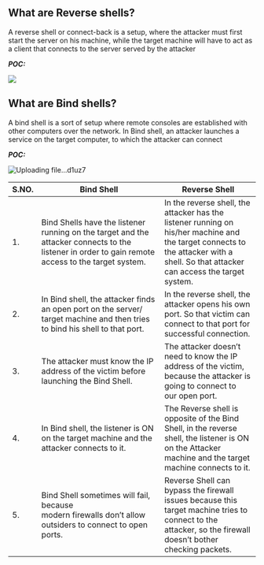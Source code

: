 
## What are Reverse shells?
A reverse shell or connect-back is a setup, where the attacker must first start the server on his machine, while the target machine will have to act as a client that connects to the server served by the attacker

***POC:***

![](https://i.imgur.com/mW9bpUr.gif)

## What are Bind shells?
A bind shell is a sort of setup where remote consoles are established with other computers over the network. In Bind shell, an attacker launches a service on the target computer, to which the attacker can connect

***POC:***


![Uploading file...d1uz7]()



|S.NO.|Bind Shell|Reverse Shell|
|---|---|---|
|1.|Bind Shells have the listener running on the target and the attacker connects to the listener in order to gain remote access to the target system.|In the reverse shell, the attacker has the listener running on his/her machine and the target connects to the attacker with a shell. So that attacker can access the target system.|
|2.|In Bind shell, the attacker finds an open port on the server/ target machine and then tries to bind his shell to that port.|In the reverse shell, the attacker opens his own port. So that victim can connect to that port for successful connection.|
|3.|The attacker must know the IP address of the victim before launching the Bind Shell.|The attacker doesn’t need to know the IP address of the victim, because the attacker is going to connect to our open port.|
|4.|In Bind shell, the listener is ON on the target machine and the attacker connects to it.|The Reverse shell is opposite of the Bind Shell, in the reverse shell, the listener is ON on the Attacker machine and the target machine connects to it.|
|5.|Bind Shell sometimes will fail, because modern firewalls don’t allow outsiders to connect to open ports.|Reverse Shell can bypass the firewall issues because this target machine tries to connect to the attacker, so the firewall doesn’t bother checking packets.|




